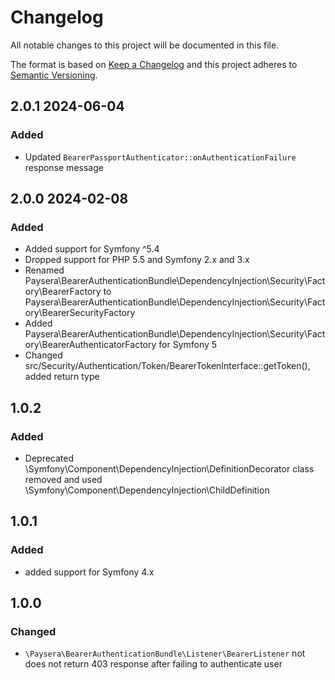 # Changelog
All notable changes to this project will be documented in this file.

The format is based on [Keep a Changelog](http://keepachangelog.com/en/1.0.0/)
and this project adheres to [Semantic Versioning](http://semver.org/spec/v2.0.0.html).

## 2.0.1 2024-06-04
### Added 
- Updated `BearerPassportAuthenticator::onAuthenticationFailure` response message

## 2.0.0 2024-02-08
### Added 
- Added support for Symfony ^5.4
- Dropped support for PHP 5.5 and Symfony 2.x and 3.x
- Renamed Paysera\BearerAuthenticationBundle\DependencyInjection\Security\Factory\BearerFactory to Paysera\BearerAuthenticationBundle\DependencyInjection\Security\Factory\BearerSecurityFactory
- Added Paysera\BearerAuthenticationBundle\DependencyInjection\Security\Factory\BearerAuthenticatorFactory for Symfony 5
- Changed src/Security/Authentication/Token/BearerTokenInterface::getToken(), added return type

## 1.0.2
### Added
- Deprecated \Symfony\Component\DependencyInjection\DefinitionDecorator class removed and 
  used \Symfony\Component\DependencyInjection\ChildDefinition

## 1.0.1
### Added
- added support for Symfony 4.x

## 1.0.0
### Changed
- `\Paysera\BearerAuthenticationBundle\Listener\BearerListener` not does not return 403 response after failing to authenticate user
